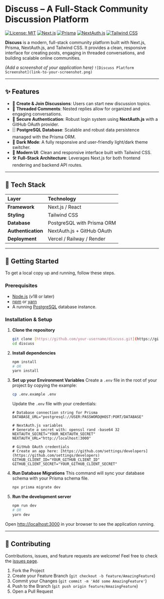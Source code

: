 # Discuss – A Full-Stack Community Discussion Platform

[![License: MIT](https://img.shields.io/badge/License-MIT-blue.svg)](https://opensource.org/licenses/MIT)
[![Next.js](https://img.shields.io/badge/Next.js-000000?logo=nextdotjs&logoColor=white)](https://nextjs.org/)
[![Prisma](https://img.shields.io/badge/Prisma-3982CE?logo=prisma&logoColor=white)](https://www.prisma.io/)
[![NextAuth.js](https://img.shields.io/badge/NextAuth.js-000000?logo=nextauth&logoColor=white)](https://next-auth.js.org/)
[![Tailwind CSS](https://img.shields.io/badge/Tailwind%20CSS-06B6D4?logo=tailwindcss&logoColor=white)](https://tailwindcss.com/)

**Discuss** is a modern, full-stack community platform built with Next.js, Prisma, NextAuth.js, and Tailwind CSS. It provides a clean, responsive interface for creating posts, engaging in threaded conversations, and building scalable online communities.

*(Add a screenshot of your application here)*
`![Discuss Platform Screenshot](link-to-your-screenshot.png)`

---

## ✨ Features

-   📝 **Create & Join Discussions**: Users can start new discussion topics.
-   💬 **Threaded Comments**: Nested replies allow for organized and engaging conversations.
-   🔐 **Secure Authentication**: Robust login system using **NextAuth.js** with a GitHub OAuth provider.
-   🗄️ **PostgreSQL Database**: Scalable and robust data persistence managed with the Prisma ORM.
-   🌙 **Dark Mode**: A fully responsive and user-friendly light/dark theme switcher.
-   🎨 **Modern UI**: Clean and responsive interface built with Tailwind CSS.
-   🛠️ **Full-Stack Architecture**: Leverages Next.js for both frontend rendering and backend API routes.

---

## 🧰 Tech Stack

| Layer      | Technology                               |
| :--------- | :--------------------------------------- |
| **Framework** | Next.js / React                          |
| **Styling** | Tailwind CSS                             |
| **Database** | PostgreSQL with Prisma ORM               |
| **Authentication** | NextAuth.js + GitHub OAuth               |
| **Deployment** | Vercel / Railway / Render                |

---

## 🚀 Getting Started

To get a local copy up and running, follow these steps.

### Prerequisites

-   [Node.js](https://nodejs.org/en/) (v18 or later)
-   [npm](https://www.npmjs.com/) or [yarn](https://yarnpkg.com/)
-   A running [PostgreSQL](https://www.postgresql.org/) database instance.

### Installation & Setup

1.  **Clone the repository**
    ```bash
    git clone [https://github.com/your-username/discuss.git](https://github.com/your-username/discuss.git)
    cd discuss
    ```

2.  **Install dependencies**
    ```bash
    npm install
    # OR
    yarn install
    ```

3.  **Set up your Environment Variables**
    Create a `.env` file in the root of your project by copying the example:
    ```bash
    cp .env.example .env
    ```
    Update the `.env` file with your credentials:
    ```env
    # Database connection string for Prisma
    DATABASE_URL="postgresql://USER:PASSWORD@HOST:PORT/DATABASE"

    # NextAuth.js variables
    # Generate a secret with: openssl rand -base64 32
    NEXTAUTH_SECRET="YOUR_NEXTAUTH_SECRET"
    NEXTAUTH_URL="http://localhost:3000"

    # GitHub OAuth credentials
    # Create an app here: [https://github.com/settings/developers](https://github.com/settings/developers)
    GITHUB_CLIENT_ID="YOUR_GITHUB_CLIENT_ID"
    GITHUB_CLIENT_SECRET="YOUR_GITHUB_CLIENT_SECRET"
    ```

4.  **Run Database Migrations**
    This command will sync your database schema with your Prisma schema file.
    ```bash
    npx prisma migrate dev
    ```

5.  **Run the development server**
    ```bash
    npm run dev
    # OR
    yarn dev
    ```

Open [http://localhost:3000](http://localhost:3000) in your browser to see the application running.

---

## 🤝 Contributing

Contributions, issues, and feature requests are welcome! Feel free to check the [issues page](https://github.com/your-username/discuss/issues).

1.  Fork the Project
2.  Create your Feature Branch (`git checkout -b feature/AmazingFeature`)
3.  Commit your Changes (`git commit -m 'Add some AmazingFeature'`)
4.  Push to the Branch (`git push origin feature/AmazingFeature`)
5.  Open a Pull Request
